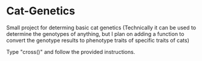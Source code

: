 # Cat-Genetics
Small project for determing basic cat genetics (Technically it can be used to determine the genotypes of anything, but I plan on adding a function to convert the genotype results to phenotype traits of specific traits of cats)

Type "cross()" and follow the provided instructions.
